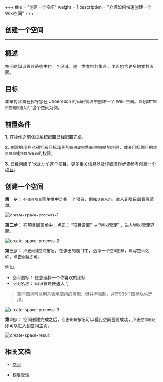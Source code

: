 +++
title = "创建一个空间"
weight = 1
description = "介绍如何快速创建一个Wiki空间"
+++

## 创建一个空间
---

## 概述

空间是知识管理系统中的一个区域，是一类文档的集合，里面包含许多的文档页面。

## 目标

本章内容旨在指导您在 Choerodon 的知识管理中创建一个 Wiki 空间。以创建“`知识管理快速入门`”这个空间为例。

## 前置条件

**1.** 在操作之前保证[系统配置](../../../../user-guide/system-configuration)已经配置完全。

**2.** 创建的用户必须拥有目标组织的`组织成员`或`组织管理员`的权限，或者目标项目的`项目成员`或`项目所有者`的权限。

**3.** 已经创建了“`快速入门`”这个项目，更多相关信息以及详细操作步骤参考[创建一个项目](../../../../quick-start/admin/project)。

## 创建一个空间

**第一步：** 在`选择项目`菜单栏中选择一个项目，例如`快速入门`，进入到项目层管理菜单。

![create-space-process-1](/img/docs/quick-start/project-member/wiki-manager/create-space/create-space-process-1.png)

**第二步：** 在项目层菜单中，点击： “项目设置” -> “Wiki管理” ，进入Wiki管理界面。

![create-space-process-2](/img/docs/quick-start/project-member/wiki-manager/create-space/create-space-process-2.png)

**第三步：** 点击`创建空间`按钮，在弹出的窗口中，选择一个`空间图标`，填写空间名称，单击`创建`即可。

例如，

* 空间图标： 任意选择一个你喜欢的图标
* 空间名称： 知识管理快速入门

 <blockquote class="note">
    空间图标可以用来表示空间的类型，但并不强制，共有935个图标以供选择。
 </blockquote>


![create-space-process-3](/img/docs/quick-start/project-member/wiki-manager/create-space/create-space-process-3.png)

**第四步：** 空间创建完成之后，点击`刷新`按钮可以看到空间创建成功，点击`空间地址`即可以进入到空间主页。

![create-space-result](/img/docs/quick-start/project-member/wiki-manager/create-space/create-space-result.png)

## 相关文档

- [空间](../../../../user-guide/wiki/space)

- [权限管理](../../../../user-guide/wiki/hierarchy)